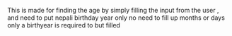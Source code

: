 This is made for finding  the age by simply filling the input from the user , and need to put nepali birthday year only no need to fill up months or days  only  a birthyear is required to but filled  
